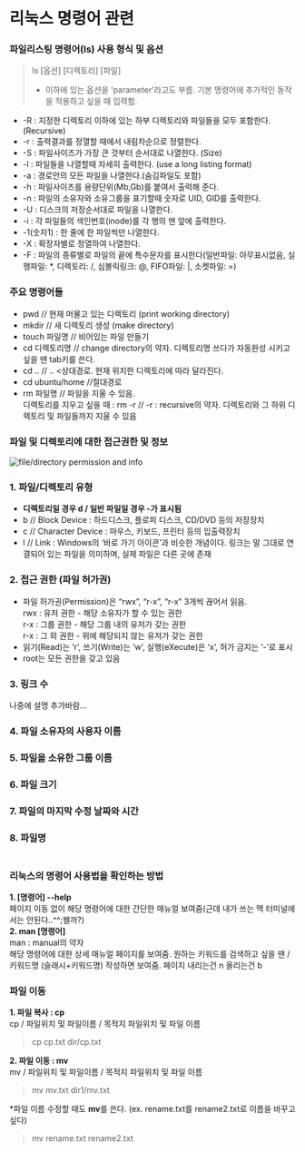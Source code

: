 # 리눅스 명령어 관련<br>


### 파일리스팅 명령어(ls) 사용 형식 및 옵션

>ls [옵션] [디렉토리] [파일]<br>
>- 이하에 있는 옵션을 'parameter'라고도 부름. 기본 명령어에 추가적인 동작을 적용하고 싶을 때 입력함.

- -R : 지정한 디렉토리 이하에 있는 하부 디렉토리와 파일들을 모두 포함한다. (Recursive)
- -r : 출력결과를 정열할 때에서 내림차순으로 정렬한다. 
- -S : 파일사이즈가 가장 큰 것부터 순서대로 나열한다. (Size)
- -l : 파일들을 나열할때 자세히 출력한다. (use a long listing format)
- -a : 경로안의 모든 파일을 나열한다.(숨김파일도 포함)
- -h : 파일사이즈를 용량단위(Mb,Gb)를 붙여서 출력해 준다.
- -n : 파일의 소유자와 소유그룹을 표기할때 숫자로 UID, GID를 출력한다.
- -U : 디스크의 저장순서대로 파일을 나열한다.
- -i : 각 파일들의 색인번호(inode)를 각 행의 맨 앞에 출력한다.
- -1(숫자1) : 한 줄에 한 파일씩만 나열한다.
- -X : 확장자별로 정열하여 나열한다.
- -F : 파일의 종류별로 파일의 끝에 특수문자를 표시한다(일반파일: 아무표시없음, 실행파일: *, 디렉토리: /, 심볼릭링크: @, FIFO파일: |, 소켓파일: =) <br>

### 주요 명령어들
- pwd // 현재 머물고 있는 디렉토리 (print working directory)<br>
- mkdir // 새 디렉토리 생성 (make directory) <br>
- touch 파일명 // 비어있는 파일 만들기 <br>
- cd 디렉토리명 // change directory의 약자. 디렉토리명 쓰다가 자동완성 시키고 싶을 땐 tab키를 쓴다.
- cd .. // .. <상대경로. 현재 위치한 디렉토리에 따라 달라진다.
- cd ubuntu/home //절대경로 
- rm 파일명 // 파일을 지울 수 있음.<br>
디렉토리를 지우고 싶을 때 : rm -r // -r : recursive의 약자. 디렉토리와 그 하위 디렉토리 및 파일들까지 지울 수 있음

### 파일 및 디렉토리에 대한 접근권한 및 정보
![file/directory permission and info](https://goo.gl/YoDM73)

### 1. 파일/디렉토리 유형
- **디렉토리일 경우 d / 일반 파일일 경우 -가 표시됨**
- b // Block Device : 하드디스크, 플로피 디스크, CD/DVD 등의 저장장치
- c // Character Device : 마우스, 키보드, 프린터 등의 입출력장치
- l // Link : Windows의 ‘바로 가기 아이콘’과 비슷한 개념이다. 링크는 말 그대로 연결되어 있는 파일을 의미하며, 실제 파일은 다른 곳에 존재

### 2. 접근 권한 (파일 허가권)
- 파일 허가권(Permission)은 “rwx”, “r-x”, “r-x” 3개씩 끊어서 읽음.<br>
rwx : 유저 권한 -  해당 소유자가 할 수 있는 권한<br>
r-x : 그룹 권한 - 해당 그룹 내의 유저가 갖는 권한<br>
r-x : 그 외 권한 - 위에 해당되지 않는 유저가 갖는 권한
- 읽기(Read)는 ‘r’, 쓰기(Write)는 ‘w’, 실행(eXecute)은 ‘x’, 허가 금지는 ‘-’로 표시
- root는 모든 권한을 갖고 있음

### 3. 링크 수
나중에 설명 추가바람...
### 4. 파일 소유자의 사용자 이름
### 5. 파일을 소유한 그룹 이름
### 6. 파일 크기
### 7. 파일의 마지막 수정 날짜와 시간
### 8. 파일명<br><br>

### 리눅스의 명령어 사용법을 확인하는 방법
**1. [명령어] --help**<br>
페이지 이동 없이 해당 명령어에 대한 간단한 매뉴얼 보여줌(근데 내가 쓰는 맥 터미널에서는 안된다..^^;왤까?)<br>
**2. man [명령어]** <br>
man : manual의 약자<br>
해당 명령어에 대한 상세 매뉴얼 페이지를 보여줌. 원하는 키워드를 검색하고 싶을 땐 /키워드명 (슬래시+키워드명) 작성하면 보여줌. 페이지 내리는건 n 올리는건 b

### 파일 이동
**1. 파일 복사 : cp**<br>
cp / 파일위치 및 파일이름 / 목적지 파일위치 및 파일 이름<br>
>cp cp.txt dir/cp.txt

**2. 파일 이동 : mv**<br>
mv / 파일위치 및 파일이름 / 목적지 파일위치 및 파일 이름<br>
>mv mv.txt dir1/mv.txt

*파일 이름 수정할 때도 **mv**를 쓴다. (ex. rename.txt를 rename2.txt로 이름을 바꾸고 싶다)<br>
>mv rename.txt rename2.txt
